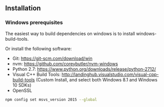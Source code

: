 ## Installation

### Windows prerequisites

The easiest way to build dependencies on windows is to install windows-build-tools.

Or install the following software:

* Git: https://git-scm.com/download/win
* nvm: https://github.com/coreybutler/nvm-windows
* Python 2.7: https://www.python.org/downloads/release/python-2712/
* Visual C++ Build Tools: http://landinghub.visualstudio.com/visual-cpp-build-tools (Custom Install, and select both Windows 8.1 and Windows 10 SDKs)
* OpenSSL 

```bash
npm config set msvs_version 2015 --global

```
